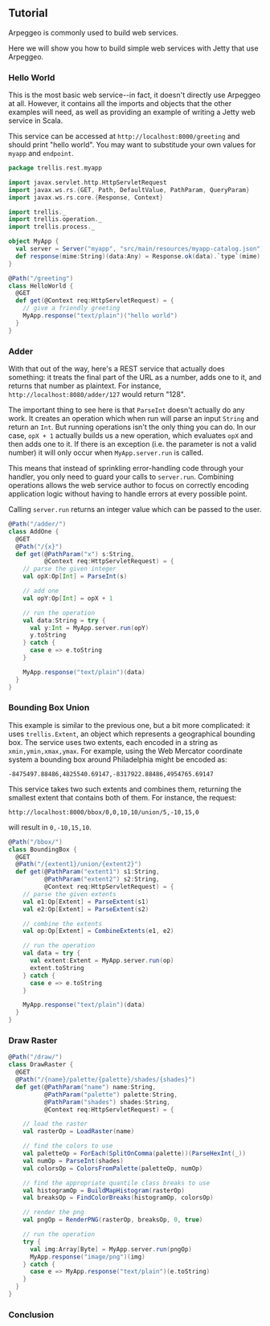 ## Tutorial

Arpeggeo is commonly used to build web services.

Here we will show you how to build simple web services with Jetty that use
Arpeggeo.

### Hello World

This is the most basic web service--in fact, it doesn't directly use Arpeggeo
at all. However, it contains all the imports and objects that the other
examples will need, as well as providing an example of writing a Jetty web
service in Scala.

This service can be accessed at `http://localhost:8000/greeting` and should
print "hello world". You may want to substitude your own values for `myapp` and
`endpoint`.

```scala
package trellis.rest.myapp

import javax.servlet.http.HttpServletRequest
import javax.ws.rs.{GET, Path, DefaultValue, PathParam, QueryParam}
import javax.ws.rs.core.{Response, Context}

import trellis._
import trellis.operation._
import trellis.process._

object MyApp {
  val server = Server("myapp", "src/main/resources/myapp-catalog.json")
  def response(mime:String)(data:Any) = Response.ok(data).`type`(mime).build()
}

@Path("/greeting")
class HelloWorld {
  @GET
  def get(@Context req:HttpServletRequest) = {
    // give a friendly greeting
    MyApp.response("text/plain")("hello world")
  }
}
```

### Adder

With that out of the way, here's a REST service that actually does something:
it treats the final part of the URL as a number, adds one to it, and returns
that number as plaintext. For instance, `http://localhost:8080/adder/127` would
return "128".

The important thing to see here is that `ParseInt` doesn't actually do any
work. It creates an operation which when run will parse an input `String` and
return an `Int`. But running operations isn't the only thing you can do. In our
case, `opX + 1` actually builds us a new operation, which evaluates `opX` and
then adds one to it. If there is an exception (i.e. the parameter is not a
valid number) it will only occur when `MyApp.server.run` is called.

This means that instead of sprinkling error-handling code through your handler,
you only need to guard your calls to `server.run`. Combining operations allows
the web service author to focus on correctly encoding application logic without
having to handle errors at every possible point.

Calling `server.run` returns an integer value which can be passed to the user.

```scala
@Path("/adder/")
class AddOne {
  @GET
  @Path("/{x}")
  def get(@PathParam("x") s:String,
          @Context req:HttpServletRequest) = {
    // parse the given integer
    val opX:Op[Int] = ParseInt(s)

    // add one
    val opY:Op[Int] = opX + 1

    // run the operation
    val data:String = try {
      val y:Int = MyApp.server.run(opY)
      y.toString
    } catch {
      case e => e.toString
    }

    MyApp.response("text/plain")(data)
  }
}
```

### Bounding Box Union

This example is similar to the previous one, but a bit more complicated: it
uses `trellis.Extent`, an object which represents a geographical bounding box.
The service uses two extents, each encoded in a string as
`xmin,ymin,xmax,ymax`. For example, using the Web Mercator coordinate system a
bounding box around Philadelphia might be encoded as:

`-8475497.88486,4825540.69147,-8317922.88486,4954765.69147`

This service takes two such extents and combines them, returning the smallest
extent that contains both of them. For instance, the request:

`http://localhost:8000/bbox/0,0,10,10/union/5,-10,15,0`

will result in `0,-10,15,10`.

```scala
@Path("/bbox/")
class BoundingBox {
  @GET
  @Path("/{extent1}/union/{extent2}")
  def get(@PathParam("extent1") s1:String,
          @PathParam("extent2") s2:String,
          @Context req:HttpServletRequest) = {
    // parse the given extents
    val e1:Op[Extent] = ParseExtent(s1)
    val e2:Op[Extent] = ParseExtent(s2)

    // combine the extents
    val op:Op[Extent] = CombineExtents(e1, e2)

    // run the operation
    val data = try {
      val extent:Extent = MyApp.server.run(op)
      extent.toString
    } catch {
      case e => e.toString
    }

    MyApp.response("text/plain")(data)
  }
}
```

### Draw Raster

```scala
@Path("/draw/")
class DrawRaster {
  @GET
  @Path("/{name}/palette/{palette}/shades/{shades}")
  def get(@PathParam("name") name:String,
          @PathParam("palette") palette:String,
          @PathParam("shades") shades:String,
          @Context req:HttpServletRequest) = {

    // load the raster
    val rasterOp = LoadRaster(name)

    // find the colors to use
    val paletteOp = ForEach(SplitOnComma(palette))(ParseHexInt(_))
    val numOp = ParseInt(shades)
    val colorsOp = ColorsFromPalette(paletteOp, numOp)

    // find the appropriate quantile class breaks to use
    val histogramOp = BuildMapHistogram(rasterOp)
    val breaksOp = FindColorBreaks(histogramOp, colorsOp)

    // render the png
    val pngOp = RenderPNG(rasterOp, breaksOp, 0, true)

    // run the operation
    try {
      val img:Array[Byte] = MyApp.server.run(pngOp)
      MyApp.response("image/png")(img)
    } catch {
      case e => MyApp.response("text/plain")(e.toString)
    }
  }
}
```

### Conclusion
